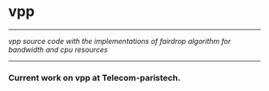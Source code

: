 # vpp
---

*vpp source code with the implementations of fairdrop algorithm for bandwidth and cpu resources*

---
### Current work on vpp at Telecom-paristech.
